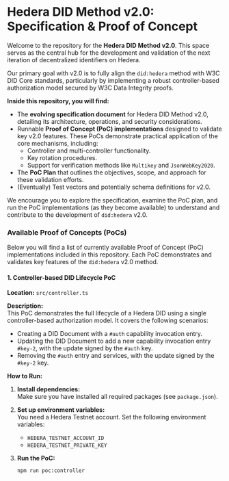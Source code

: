 # Hedera DID Method v2.0: Specification & Proof of Concept

Welcome to the repository for the **Hedera DID Method v2.0**. This space serves as the central hub for the development and validation of the next iteration of decentralized identifiers on Hedera.

Our primary goal with v2.0 is to fully align the `did:hedera` method with W3C DID Core standards, particularly by implementing a robust controller-based authorization model secured by W3C Data Integrity proofs.

**Inside this repository, you will find:**

- The **evolving specification document** for Hedera DID Method v2.0, detailing its architecture, operations, and security considerations.
- Runnable **Proof of Concept (PoC) implementations** designed to validate key v2.0 features. These PoCs demonstrate practical application of the core mechanisms, including:
  - Controller and multi-controller functionality.
  - Key rotation procedures.
  - Support for verification methods like `Multikey` and `JsonWebKey2020`.
- The **PoC Plan** that outlines the objectives, scope, and approach for these validation efforts.
- (Eventually) Test vectors and potentially schema definitions for v2.0.

We encourage you to explore the specification, examine the PoC plan, and run the PoC implementations (as they become available) to understand and contribute to the development of `did:hedera` v2.0.

### Available Proof of Concepts (PoCs)

Below you will find a list of currently available Proof of Concept (PoC) implementations included in this repository. Each PoC demonstrates and validates key features of the `did:hedera` v2.0 method.

#### 1. Controller-based DID Lifecycle PoC

**Location:** `src/controller.ts`

**Description:**  
This PoC demonstrates the full lifecycle of a Hedera DID using a single controller-based authorization model. It covers the following scenarios:

- Creating a DID Document with a `#auth` capability invocation entry.
- Updating the DID Document to add a new capability invocation entry `#key-2`, with the update signed by the `#auth` key.
- Removing the `#auth` entry and services, with the update signed by the `#key-2` key.

**How to Run:**

1. **Install dependencies:**  
   Make sure you have installed all required packages (see `package.json`).

2. **Set up environment variables:**  
   You need a Hedera Testnet account. Set the following environment variables:

   - `HEDERA_TESTNET_ACCOUNT_ID`
   - `HEDERA_TESTNET_PRIVATE_KEY`

3. **Run the PoC:**
   ```bash
   npm run poc:controller
   ```
